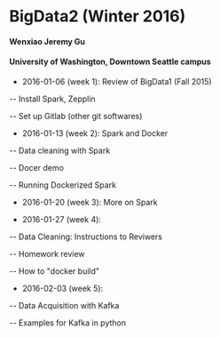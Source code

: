 # BigData2 (Winter 2016)
#### Wenxiao Jeremy Gu
#### University of Washington, Downtown Seattle campus

- 2016-01-06 (week 1): Review of BigData1 (Fall 2015)

-- Install Spark, Zepplin

-- Set up Gitlab (other git softwares)

- 2016-01-13 (week 2): Spark and Docker

-- Data cleaning with Spark

-- Docer demo

-- Running Dockerized Spark

- 2016-01-20 (week 3): More on Spark

- 2016-01-27 (week 4):

-- Data Cleaning: Instructions to Reviwers

-- Homework review

-- How to "docker build"

- 2016-02-03 (week 5):

-- Data Acquisition with Kafka

-- Examples for Kafka in python




